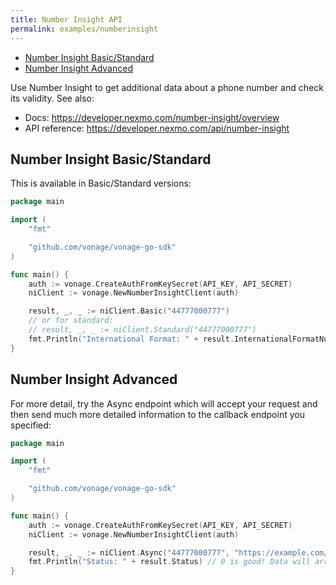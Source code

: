```yaml
---
title: Number Insight API
permalink: examples/numberinsight
---
```


* [Number Insight Basic/Standard](#number-insight-basic-standard)
* [Number Insight Advanced](#number-insight-advanced)

Use Number Insight to get additional data about a phone number and check its validity. See also:
* Docs: https://developer.nexmo.com/number-insight/overview
* API reference: https://developer.nexmo.com/api/number-insight

## Number Insight Basic/Standard


This is available in Basic/Standard versions:

```go
package main

import (
	"fmt"

	"github.com/vonage/vonage-go-sdk"
)

func main() {
	auth := vonage.CreateAuthFromKeySecret(API_KEY, API_SECRET)
	niClient := vonage.NewNumberInsightClient(auth)

	result, _, _ := niClient.Basic("44777000777")
    // or for standard:
	// result, _, _ := niClient.Standard("44777000777")
    fmt.Println("International Format: " + result.InternationalFormatNumber)
}
```

## Number Insight Advanced

For more detail, try the Async endpoint which will accept your request and then send much more detailed information to the callback endpoint you specified:

```go
package main

import (
	"fmt"

	"github.com/vonage/vonage-go-sdk"
)

func main() {
	auth := vonage.CreateAuthFromKeySecret(API_KEY, API_SECRET)
	niClient := vonage.NewNumberInsightClient(auth)

	result, _, _ := niClient.Async("44777000777", "https://example.com/number-insight-data")
    fmt.Println("Status: " + result.Status) // 0 is good! Data will arrive to the callback
}
```
